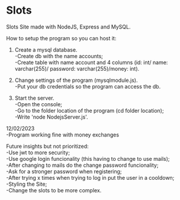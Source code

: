 # Slots
Slots Site made with NodeJS, Express and MySQL.

How to setup the program so you can host it:  
1. Create a mysql database.  
  -Create db with the name accounts;  
  -Create table with name account and 4 columns (id: int/ name: varchar(255)/ password: varchar(255)/money: int).

2. Change settings of the program (mysqlmodule.js).  
  -Put your db credentials so the program can access the db.

3. Start the server.  
  -Open the console;  
  -Go to the folder location of the program (cd folder location);  
  -Write 'node NodejsServer.js'.

12/02/2023  
  -Program working fine with money exchanges
  
  Future insights but not prioritized:  
    -Use jwt to more security;  
    -Use google login funcionality (this having to change to use mails);  
    -After changing to mails do the change password funcionality;  
    -Ask for a stronger password when registering;  
    -After trying x times when trying to log in put the user in a cooldown;  
    -Styling the Site;  
    -Change the slots to be more complex.
    
